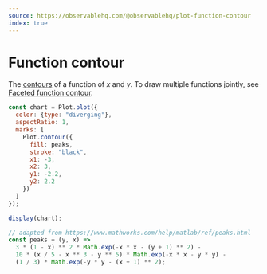 ```yaml
---
source: https://observablehq.com/@observablehq/plot-function-contour
index: true
---
```


# Function contour

The [contours](https://observablehq.com/plot/marks/contour) of a function of _x_ and _y_. To draw multiple functions jointly, see [Faceted function contour](./faceted-function-contour).

```js echo
const chart = Plot.plot({
  color: {type: "diverging"},
  aspectRatio: 1,
  marks: [
    Plot.contour({
      fill: peaks,
      stroke: "black",
      x1: -3,
      x2: 3,
      y1: -2.2,
      y2: 2.2
    })
  ]
});

display(chart);
```

```js echo
// adapted from https://www.mathworks.com/help/matlab/ref/peaks.html
const peaks = (y, x) =>
  3 * (1 - x) ** 2 * Math.exp(-x * x - (y + 1) ** 2) -
  10 * (x / 5 - x ** 3 - y ** 5) * Math.exp(-x * x - y * y) -
  (1 / 3) * Math.exp(-y * y - (x + 1) ** 2);
```
